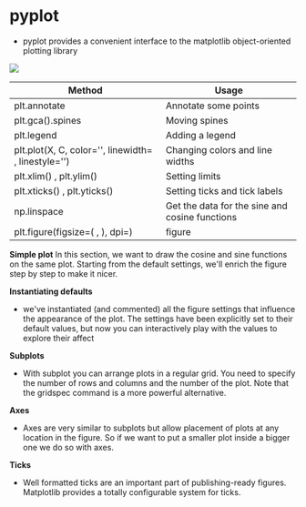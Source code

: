 
# pyplot

* pyplot provides a convenient interface to the matplotlib object-oriented plotting library

![](https://matplotlib.org/_static/logo2_compressed.svg)

|Method|	Usage|
|---------|----------|
|plt.annotate|	Annotate some points|
|plt.gca().spines|	Moving spines|
|plt.legend|	Adding a legend|
|plt.plot(X, C, color='', linewidth= , linestyle='') |Changing colors and line widths|
|plt.xlim() , plt.ylim()	|Setting limits|
|plt.xticks() , plt.yticks()	|Setting ticks and tick labels|
|np.linspace	|Get the data for the sine and cosine functions|
|plt.figure(figsize=( , ), dpi=)|figure|

**Simple plot**
In this section, we want to draw the cosine and sine functions on the same plot. Starting from the default settings, we'll enrich the figure step by step to make it nicer.

**Instantiating defaults**
* we've instantiated (and commented) all the figure settings that influence the appearance of the plot. The settings have been explicitly set to their default values, but now you can interactively play with the values to explore their affect

**Subplots**
* With subplot you can arrange plots in a regular grid. You need to specify the number of rows and columns and the number of the plot. Note that the gridspec command is a more powerful alternative.

**Axes**
* Axes are very similar to subplots but allow placement of plots at any location in the figure. So if we want to put a smaller plot inside a bigger one we do so with axes.

**Ticks**
* Well formatted ticks are an important part of publishing-ready figures. Matplotlib provides a totally configurable system for ticks.

